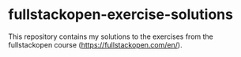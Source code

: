 # fullstackopen-exercise-solutions
This repository contains my solutions to the exercises from the fullstackopen course (https://fullstackopen.com/en/). 
